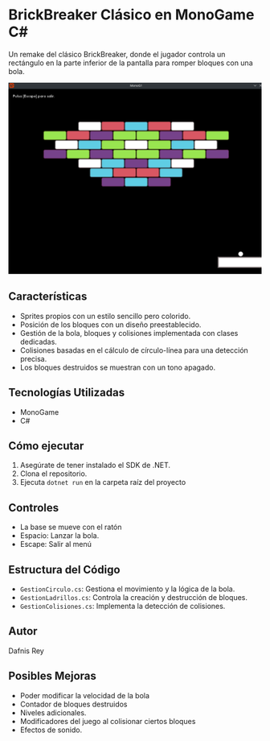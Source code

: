 # BrickBreaker Clásico en MonoGame C#

Un remake del clásico BrickBreaker, donde el jugador controla un rectángulo en la parte inferior de la pantalla para romper bloques con una bola.

![Captura de pantalla del juego BrickBreaker](Captura.png)

## Características

* Sprites propios con un estilo sencillo pero colorido.
* Posición de los bloques con un diseño preestablecido.
* Gestión de la bola, bloques y colisiones implementada con clases dedicadas.
* Colisiones basadas en el cálculo de círculo-línea para una detección precisa.
* Los bloques destruidos se muestran con un tono apagado.

## Tecnologías Utilizadas

* MonoGame
* C#

## Cómo ejecutar

1. Asegúrate de tener instalado el SDK de .NET.
2. Clona el repositorio.
3. Ejecuta `dotnet run` en la carpeta raíz del proyecto


## Controles

* La base se mueve con el ratón
* Espacio: Lanzar la bola.
* Escape: Salir al menú

## Estructura del Código

* `GestionCirculo.cs`: Gestiona el movimiento y la lógica de la bola.
* `GestionLadrillos.cs`: Controla la creación y destrucción de bloques.
* `GestionColisiones.cs`: Implementa la detección de colisiones.

## Autor

Dafnis Rey

## Posibles Mejoras 

* Poder modificar la velocidad de la bola
* Contador de bloques destruidos
* Niveles adicionales.
* Modificadores del juego al colisionar ciertos bloques
* Efectos de sonido.

